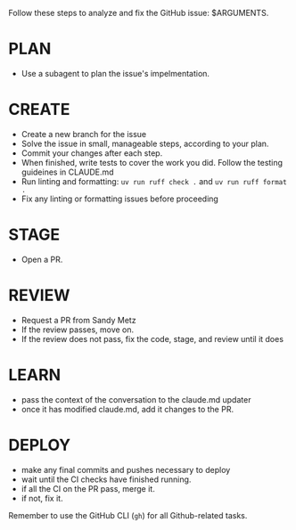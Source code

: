 Follow these steps to analyze and fix the GitHub issue: $ARGUMENTS. 

# PLAN
- Use a subagent to plan the issue's impelmentation. 


# CREATE
- Create a new branch for the issue
- Solve the issue in small, manageable steps, according to your plan. 
- Commit your changes after each step. 
- When finished, write tests to cover the work you did. Follow the testing guideines in CLAUDE.md
- Run linting and formatting: `uv run ruff check .` and `uv run ruff format .`
- Fix any linting or formatting issues before proceeding


# STAGE
- Open a PR. 

# REVIEW
- Request a PR from Sandy Metz
- If the review passes, move on. 
- If the review does not pass, fix the code, stage, and review until it does

# LEARN 
- pass the context of the conversation to the claude.md updater 
- once it has modified claude.md, add it changes to the PR. 

# DEPLOY
- make any final commits and pushes necessary to deploy
- wait until the CI checks have finished running. 
- if all the CI on the PR pass, merge it. 
- if not, fix it. 



Remember to use the GitHub CLI (`gh`) for all Github-related tasks. 